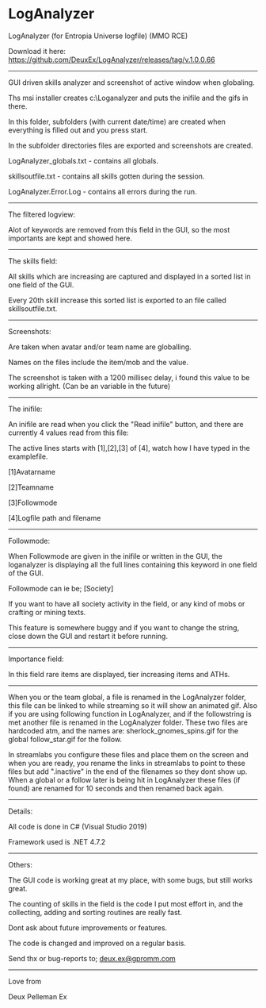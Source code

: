 # LogAnalyzer
LogAnalyzer (for Entropia Universe logfile) (MMO RCE)

Download it here:
https://github.com/DeuxEx/LogAnalyzer/releases/tag/v.1.0.0.66

--------------------------------------

GUI driven skills analyzer and screenshot of active window when globaling.

Ths msi installer creates c:\Loganalyzer and puts the inifile and the gifs in there.

In this folder, subfolders (with current date/time) are created when everything is filled out and you press start.

In the subfolder directories files are exported and screenshots are created.

LogAnalyzer_globals.txt - contains all globals.

skillsoutfile.txt - contains all skills gotten during the session.

LogAnalyzer.Error.Log - contains all errors during the run.

--------------------------------------


The filtered logview:

Alot of keywords are removed from this field in the GUI, so the most importants are kept and showed here.

--------------------------------------

The skills field:

All skills which are increasing are captured and displayed in a sorted list in one field of the GUI.

Every 20th skill increase this sorted list is exported to an file called skillsoutfile.txt.

--------------------------------------

Screenshots:

Are taken when avatar and/or team name are globalling.

Names on the files include the item/mob and the value.

The screenshot is taken with a 1200 millisec delay, i found this value to be working allright. (Can be an variable in the future)

--------------------------------------

The inifile:

An inifile are read when you click the "Read inifile" button, and there are currently 4 values read from this file:

The active lines starts with [1],[2],[3] of [4], watch how I have typed in the examplefile.

[1]Avatarname

[2]Teamname

[3]Followmode

[4]Logfile path and filename

--------------------------------------

Followmode:

When Followmode are given in the inifile or written in the GUI, the loganalyzer is displaying all the full lines containing this keyword in one field of the GUI.

Followmode can ie be; [Society] 

If you want to have all society activity in the field, or any kind of mobs or crafting or mining texts.

This feature is somewhere buggy and if you want to change the string, close down the GUI and restart it before running.

--------------------------------------

Importance field:

In this field rare items are displayed, tier increasing items and ATHs.

--------------------------------------


When you or the team global, a file is renamed in the LogAnalyzer folder, this file can be linked to while streaming so it will show an animated gif.
Also if you are using following function in LogAnalyzer, and if the followstring is met another file is renamed in the LogAnalyzer folder.
These two files are hardcoded atm, and the names are:
sherlock_gnomes_spins.gif for the global
follow_star.gif for the follow.

In streamlabs you configure these files and place them on the screen and when you are ready, you rename the links in streamlabs to point to these files but add ".inactive" in the end of the filenames so they dont show up.
When a global or a follow later is being hit in LogAnalyzer these files (if found) are renamed for 10 seconds and then renamed back again.


--------------------------------------



Details:

All code is done in C# (Visual Studio 2019)

Framework used is .NET 4.7.2

--------------------------------------

Others:

The GUI code is working great at my place, with some bugs, but still works great.

The counting of skills in the field is the code I put most effort in, and the collecting, adding and sorting routines are really fast.

Dont ask about future improvements or features.

The code is changed and improved on a regular basis.

Send thx or bug-reports to; deux.ex@gpromm.com

--------------------------------------

Love from

Deux Pelleman Ex
